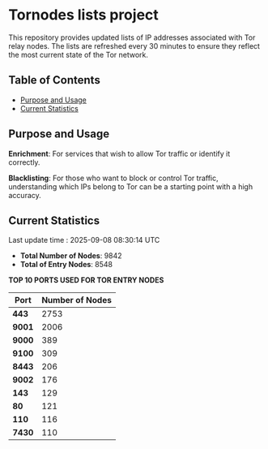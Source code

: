 # Tornodes lists project

This repository provides updated lists of IP addresses associated with Tor relay nodes. The lists are refreshed every 30 minutes to ensure they reflect the most current state of the Tor network.

## Table of Contents

- [Purpose and Usage](#purpose-and-usage)
- [Current Statistics](#current-statistics)


## Purpose and Usage

**Enrichment**: For services that wish to allow Tor traffic or identify it correctly.

**Blacklisting**: For those who want to block or control Tor traffic, understanding which IPs belong to Tor can be a starting point with a high accuracy.

## Current Statistics

Last update time : 2025-09-08 08:30:14 UTC

- **Total Number of Nodes**: 9842
- **Total of Entry Nodes**: 8548

**TOP 10 PORTS USED FOR TOR ENTRY NODES**

| **Port** | **Number of Nodes** |
|------|-----------------|
| **443**   | 2753  |
| **9001**   | 2006  |
| **9000**   | 389  |
| **9100**   | 309  |
| **8443**   | 206  |
| **9002**   | 176  |
| **143**   | 129  |
| **80**   | 121  |
| **110**   | 116  |
| **7430**   | 110  |


